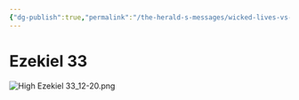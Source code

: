 ```yaml
---
{"dg-publish":true,"permalink":"/the-herald-s-messages/wicked-lives-vs-righteous-dies/","tags":["#Ezekiel33","#Righteousness","#Wickedness","#Sins","#TheHeraldsMessages"]}
---
```



# Ezekiel 33

![High Ezekiel 33_12-20.png](/img/user/Assets/attachments/High%20Ezekiel%2033_12-20.png)